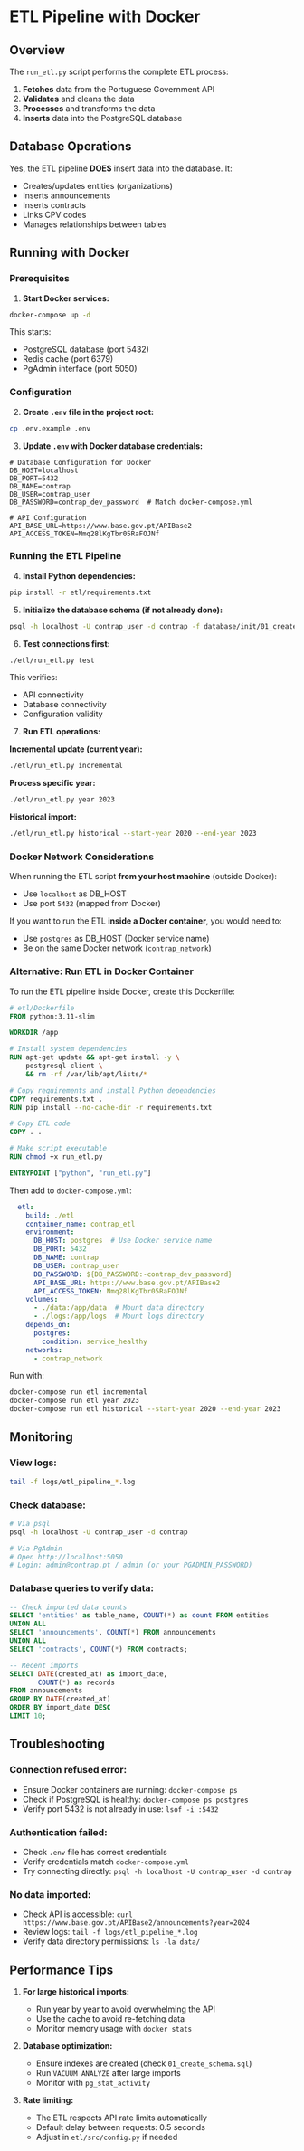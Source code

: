 # ETL Pipeline with Docker

## Overview

The `run_etl.py` script performs the complete ETL process:
1. **Fetches** data from the Portuguese Government API
2. **Validates** and cleans the data
3. **Processes** and transforms the data
4. **Inserts** data into the PostgreSQL database

## Database Operations

Yes, the ETL pipeline **DOES** insert data into the database. It:
- Creates/updates entities (organizations)
- Inserts announcements
- Inserts contracts
- Links CPV codes
- Manages relationships between tables

## Running with Docker

### Prerequisites

1. **Start Docker services:**
```bash
docker-compose up -d
```

This starts:
- PostgreSQL database (port 5432)
- Redis cache (port 6379)
- PgAdmin interface (port 5050)

### Configuration

2. **Create `.env` file in the project root:**
```bash
cp .env.example .env
```

3. **Update `.env` with Docker database credentials:**
```env
# Database Configuration for Docker
DB_HOST=localhost
DB_PORT=5432
DB_NAME=contrap
DB_USER=contrap_user
DB_PASSWORD=contrap_dev_password  # Match docker-compose.yml

# API Configuration
API_BASE_URL=https://www.base.gov.pt/APIBase2
API_ACCESS_TOKEN=Nmq28lKgTbr05RaFOJNf
```

### Running the ETL Pipeline

4. **Install Python dependencies:**
```bash
pip install -r etl/requirements.txt
```

5. **Initialize the database schema (if not already done):**
```bash
psql -h localhost -U contrap_user -d contrap -f database/init/01_create_schema.sql
```

6. **Test connections first:**
```bash
./etl/run_etl.py test
```

This verifies:
- API connectivity
- Database connectivity
- Configuration validity

7. **Run ETL operations:**

**Incremental update (current year):**
```bash
./etl/run_etl.py incremental
```

**Process specific year:**
```bash
./etl/run_etl.py year 2023
```

**Historical import:**
```bash
./etl/run_etl.py historical --start-year 2020 --end-year 2023
```

### Docker Network Considerations

When running the ETL script **from your host machine** (outside Docker):
- Use `localhost` as DB_HOST
- Use port `5432` (mapped from Docker)

If you want to run the ETL **inside a Docker container**, you would need to:
- Use `postgres` as DB_HOST (Docker service name)
- Be on the same Docker network (`contrap_network`)

### Alternative: Run ETL in Docker Container

To run the ETL pipeline inside Docker, create this Dockerfile:

```dockerfile
# etl/Dockerfile
FROM python:3.11-slim

WORKDIR /app

# Install system dependencies
RUN apt-get update && apt-get install -y \
    postgresql-client \
    && rm -rf /var/lib/apt/lists/*

# Copy requirements and install Python dependencies
COPY requirements.txt .
RUN pip install --no-cache-dir -r requirements.txt

# Copy ETL code
COPY . .

# Make script executable
RUN chmod +x run_etl.py

ENTRYPOINT ["python", "run_etl.py"]
```

Then add to `docker-compose.yml`:

```yaml
  etl:
    build: ./etl
    container_name: contrap_etl
    environment:
      DB_HOST: postgres  # Use Docker service name
      DB_PORT: 5432
      DB_NAME: contrap
      DB_USER: contrap_user
      DB_PASSWORD: ${DB_PASSWORD:-contrap_dev_password}
      API_BASE_URL: https://www.base.gov.pt/APIBase2
      API_ACCESS_TOKEN: Nmq28lKgTbr05RaFOJNf
    volumes:
      - ./data:/app/data  # Mount data directory
      - ./logs:/app/logs  # Mount logs directory
    depends_on:
      postgres:
        condition: service_healthy
    networks:
      - contrap_network
```

Run with:
```bash
docker-compose run etl incremental
docker-compose run etl year 2023
docker-compose run etl historical --start-year 2020 --end-year 2023
```

## Monitoring

### View logs:
```bash
tail -f logs/etl_pipeline_*.log
```

### Check database:
```bash
# Via psql
psql -h localhost -U contrap_user -d contrap

# Via PgAdmin
# Open http://localhost:5050
# Login: admin@contrap.pt / admin (or your PGADMIN_PASSWORD)
```

### Database queries to verify data:
```sql
-- Check imported data counts
SELECT 'entities' as table_name, COUNT(*) as count FROM entities
UNION ALL
SELECT 'announcements', COUNT(*) FROM announcements
UNION ALL
SELECT 'contracts', COUNT(*) FROM contracts;

-- Recent imports
SELECT DATE(created_at) as import_date, 
       COUNT(*) as records 
FROM announcements 
GROUP BY DATE(created_at) 
ORDER BY import_date DESC 
LIMIT 10;
```

## Troubleshooting

### Connection refused error:
- Ensure Docker containers are running: `docker-compose ps`
- Check if PostgreSQL is healthy: `docker-compose ps postgres`
- Verify port 5432 is not already in use: `lsof -i :5432`

### Authentication failed:
- Check `.env` file has correct credentials
- Verify credentials match `docker-compose.yml`
- Try connecting directly: `psql -h localhost -U contrap_user -d contrap`

### No data imported:
- Check API is accessible: `curl https://www.base.gov.pt/APIBase2/announcements?year=2024`
- Review logs: `tail -f logs/etl_pipeline_*.log`
- Verify data directory permissions: `ls -la data/`

## Performance Tips

1. **For large historical imports:**
   - Run year by year to avoid overwhelming the API
   - Use the cache to avoid re-fetching data
   - Monitor memory usage with `docker stats`

2. **Database optimization:**
   - Ensure indexes are created (check `01_create_schema.sql`)
   - Run `VACUUM ANALYZE` after large imports
   - Monitor with `pg_stat_activity`

3. **Rate limiting:**
   - The ETL respects API rate limits automatically
   - Default delay between requests: 0.5 seconds
   - Adjust in `etl/src/config.py` if needed

